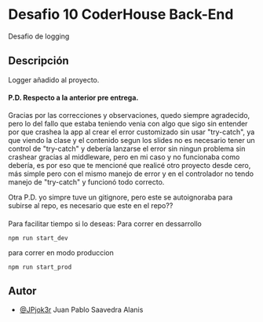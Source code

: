 
# Desafio 10 CoderHouse Back-End

Desafio de logging

## Descripción

Logger añadido al proyecto.

#### P.D. Respecto a la anterior pre entrega.

Gracias por las correcciones y observaciones, quedo siempre agradecido, pero lo del fallo que estaba teniendo venia con algo que sigo sin entender por que crashea la app al crear el error customizado sin usar "try-catch", ya que viendo la clase y el contenido segun los slides no es necesario tener un control de "try-catch" y debería lanzarse el error sin ningun problema sin crashear gracias al middleware, pero en mi caso y no funcionaba como debería, es por eso que te mencioné que realicé otro proyecto desde cero, más simple pero con el mismo manejo de error y en el controlador no tendo manejo de "try-catch" y funcionó todo correcto.

Otra P.D. yo simpre tuve un gitignore, pero este se autoignoraba para subirse al repo, es necesario que este en el repo??

####
Para facilitar tiempo si lo deseas: Para correr en dessarrollo
```
npm run start_dev
```
para correr en modo produccion
```
npm run start_prod
```

## Autor

- [@JPjok3r](https://github.com/JPjok3r) Juan Pablo Saavedra Alanis



